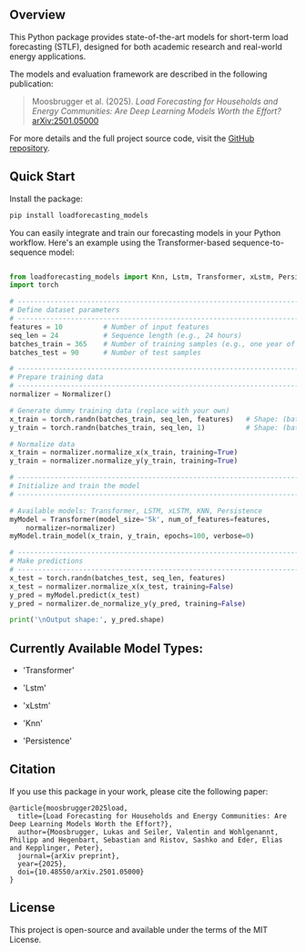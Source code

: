 
## Overview

This Python package provides state-of-the-art models for short-term load forecasting (STLF), designed for both academic research and real-world energy applications.

The models and evaluation framework are described in the following publication:

> Moosbrugger et al. (2025). *Load Forecasting for Households and Energy Communities: Are Deep Learning Models Worth the Effort?*  
> [arXiv:2501.05000](https://arxiv.org/abs/2501.05000)

For more details and the full project source code, visit the [GitHub repository](https://github.com/erc-fhv/loadforecasting).

## Quick Start

Install the package:

```bash
pip install loadforecasting_models
```

You can easily integrate and train our forecasting models in your Python workflow. Here's an example using the Transformer-based sequence-to-sequence model:

```python

from loadforecasting_models import Knn, Lstm, Transformer, xLstm, Persistence, Normalizer
import torch

# ------------------------------------------------------------------------------
# Define dataset parameters
# ------------------------------------------------------------------------------
features = 10          # Number of input features
seq_len = 24           # Sequence length (e.g., 24 hours)
batches_train = 365    # Number of training samples (e.g., one year of daily sequences)
batches_test = 90      # Number of test samples

# ------------------------------------------------------------------------------
# Prepare training data
# ------------------------------------------------------------------------------
normalizer = Normalizer()

# Generate dummy training data (replace with your own)
x_train = torch.randn(batches_train, seq_len, features)   # Shape: (batch_size, seq_len, features)
y_train = torch.randn(batches_train, seq_len, 1)          # Shape: (batch_size, seq_len, 1)

# Normalize data
x_train = normalizer.normalize_x(x_train, training=True)
y_train = normalizer.normalize_y(y_train, training=True)

# ------------------------------------------------------------------------------
# Initialize and train the model
# ------------------------------------------------------------------------------

# Available models: Transformer, LSTM, xLSTM, KNN, Persistence
myModel = Transformer(model_size='5k', num_of_features=features,
    normalizer=normalizer)
myModel.train_model(x_train, y_train, epochs=100, verbose=0)

# ------------------------------------------------------------------------------
# Make predictions
# ------------------------------------------------------------------------------
x_test = torch.randn(batches_test, seq_len, features)
x_test = normalizer.normalize_x(x_test, training=False)
y_pred = myModel.predict(x_test)
y_pred = normalizer.de_normalize_y(y_pred, training=False)

print('\nOutput shape:', y_pred.shape)

```

## Currently Available Model Types:

-  'Transformer'

-  'Lstm'

-  'xLstm'

-  'Knn'

-  'Persistence'

## Citation

If you use this package in your work, please cite the following paper:

```
@article{moosbrugger2025load,
  title={Load Forecasting for Households and Energy Communities: Are Deep Learning Models Worth the Effort?},
  author={Moosbrugger, Lukas and Seiler, Valentin and Wohlgenannt, Philipp and Hegenbart, Sebastian and Ristov, Sashko and Eder, Elias and Kepplinger, Peter},
  journal={arXiv preprint},
  year={2025},
  doi={10.48550/arXiv.2501.05000}
}
```

## License

This project is open-source and available under the terms of the MIT License.

